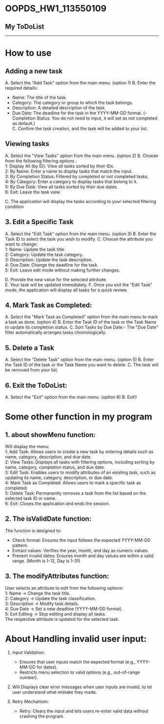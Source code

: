 # OOPDS_HW1_113550109
## My ToDoList
----------------------
# How to use
## Adding a new task
A. Select the "Add Task" option from the main menu. (option 1)
B. Enter the required details:
   - Name: The title of the task.
   - Category: The category or group to which the task belongs.
   - Description: A detailed description of the task.
   - Due Date: The deadline for the task in the YYYY-MM-DD format.
  (- Completion Status: You do not need to input, it will set as not completed as default.)  
C. Confirm the task creation, and the task will be added to your list.

## Viewing tasks
A. Select the "View Tasks" option from the main menu. (option 2)
B. Choose from the following filtering options :   
      1: Display All (by ID): View all tasks sorted by their IDs.      
      2: By Name: Enter a name to display tasks that match the input.      
      3: By Completion Status: Filtered by completed or not completed tasks.      
      4: By Category: Enter a category to display tasks that belong to it.      
      5: By Due Date: View all tasks sorted by their due dates.      
      6: Exit: Leave the task view.   

C. The application will display the tasks according to your selected filtering condition

## 3. Edit a Specific Task
A. Select the "Edit Task" option from the main menu. (option 3)
B. Enter the Task ID to select the task you wish to modify.
C. Choose the attribute you want to change:   
   1: Name: Update the task title.   
   2: Category: Update the task category.   
   3: Description: Update the task description.   
   4: Due Date: Change the deadline for the task.   
   5: Exit: Leave edit mode without making further changes.   

D. Provide the new value for the selected attribute.   
E. Your task will be updated immediately.
F. Once you exit the "Edit Task" mode, the application will display all tasks for a quick review.

## 4. Mark Task as Completed:
A. Select the "Mark Task as Completed" option from the main menu to mark a task as done. (option 4)
B. Enter the Task ID of the task or the Task Name to update its completion status.
C. Sort Tasks by Due Date:- The "Due Date" filter automatically arranges tasks chronologically.

## 5. Delete a Task
A. Select the "Delete Task" option from the main menu. (option 5)
B. Enter the Task ID of the task or the Task Name you want to delete.
C. The task will be removed from your list.

## 6. Exit the ToDoList:
A. Select the "Exit" option from the main menu. (option 6)
B. Exit!!

# Some other function in my program 
## 1. about showMenu function:
Will display the menu:    
     1: Add Task: Allows users to create a new task by entering details such as name, category, description, and due date.     
     2: View Tasks: Displays all tasks with filtering options, including sorting by name, category, completion status, and due date.    
     3: Edit Task: Enables users to modify attributes of an existing task, such as updating its name, category, description, or due date.    
     4: Mark Task as Completed: Allows users to mark a specific task as completed.    
     5: Delete Task: Permanently removes a task from the list based on the selected task ID or name.   
     6: Exit: Closes the application and ends the session.    

## 2. The isValidDate function:
The function is designed to: 
   - Check format: Ensures the input follows the expected YYYY-MM-DD pattern.
   - Extract values: Verifies the year, month, and day as numeric values.
   - Prevent invalid dates: Ensures month and day values are within a valid range. (Month is 1-12, Day is 1-31) 

## 3. The modifyAttributes function: 
User selects an attribute to edit from the following options:   
     1: Name → Change the task title.   
     2: Category → Update the task classification.   
     3: Description → Modify task details.   
     4: Due Date → Set a new deadline (YYYY-MM-DD format).   
     5: Exit Editing → Stop editing and display all tasks.   
The respective attribute is updated for the selected task.

# About Handling invalid user input:
1. Input Validation:
   - Ensures that user inputs match the expected format (e.g., YYYY-MM-DD for dates).
   - Restricts menu selection to valid options (e.g., out-of-range number).

2. Will Displays clear error messages when user inputs are invalid, to let user understand what mistake they made.

3. Retry Mechanism:
   - Retry: Clears the input and lets users re-enter valid data without crashing the program.
























